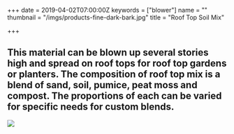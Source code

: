 +++
date = 2019-04-02T07:00:00Z
keywords = ["blower"]
name = ""
thumbnail = "/imgs/products-fine-dark-bark.jpg"
title = "Roof Top Soil Mix"

+++
## This material can be blown up several stories high and spread on roof tops for roof top gardens or planters. The composition of roof top mix is a blend of sand, soil, pumice, peat moss and compost. The proportions of each can be varied for specific needs for custom blends.

![](/imgs/Mulch-Rooftop-Garden_w800_16x9.jpg)